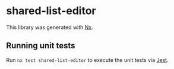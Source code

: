 # shared-list-editor

This library was generated with [Nx](https://nx.dev).

## Running unit tests

Run `nx test shared-list-editor` to execute the unit tests via [Jest](https://jestjs.io).
